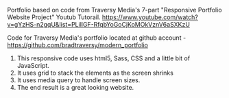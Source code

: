 Portfolio based on code from Traversy Media's 7-part "Responsive Portfolio Website Project" Youtub Tutorail.
https://www.youtube.com/watch?v=gYzHS-n2gqU&list=PLillGF-RfqbYoGoCjKoMOkVznV6aSXKzU

Code for Traversy Media's portfolio located at github account - https://github.com/bradtraversy/modern_portfolio
  1.  This responsive code uses html5, Sass, CSS and a little bit of JavaScript.
  2.  It uses grid to stack the elements as the screen shrinks
  3.  It uses media query to handle screen sizes.  
  4.  The end result is a great looking website.
